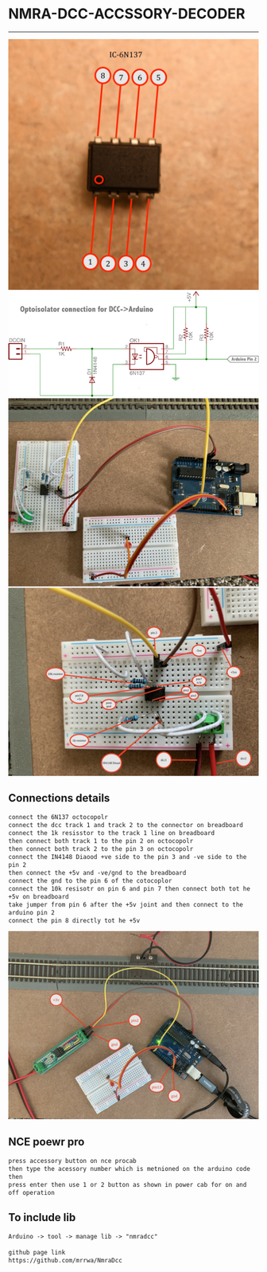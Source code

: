 # NMRA-DCC-ACCSSORY-DECODER

---

![img](https://github.com/adarshkumarsingh83/jmri-cmri/blob/main/APPLICATIONS/Nmra-Dcc-Accssory-Decoder-Basic/image/6N137-octocupler.JPG)
![img](https://github.com/adarshkumarsingh83/jmri-cmri/blob/main/APPLICATIONS/Nmra-Dcc-Accssory-Decoder-Basic/image/dcc-decoder-circuits.png)
![img](https://github.com/adarshkumarsingh83/jmri-cmri/blob/main/APPLICATIONS/Nmra-Dcc-Accssory-Decoder-Basic/image/circuit_connection.JPG)
![img](https://github.com/adarshkumarsingh83/jmri-cmri/blob/main/APPLICATIONS/Nmra-Dcc-Accssory-Decoder-Basic/image/circuit.JPG)




## Connections details 
```
connect the 6N137 octocopolr 
connect the dcc track 1 and track 2 to the connector on breadboard 
connect the 1k resisstor to the track 1 line on breadboard 
then connect both track 1 to the pin 2 on octocopolr 
then connect both track 2 to the pin 3 on octocopolr 
connect the IN4148 Diaood +ve side to the pin 3 and -ve side to the pin 2 
then connect the +5v and -ve/gnd to the breadboard 
connect the gnd to the pin 6 of the cotocoplor 
connect the 10k resisotr on pin 6 and pin 7 then connect both tot he +5v on breadboard 
take jumper from pin 6 after the +5v joint and then connect to the arduino pin 2 
connect the pin 8 directly tot he +5v 

```
![img](https://github.com/adarshkumarsingh83/jmri-cmri/blob/main/APPLICATIONS/Nmra-Dcc-Accssory-Decoder-Basic/image/connections.JPG)

## NCE poewr pro 
```
press accessory button on nce procab 
then type the acessory number which is metnioned on the arduino code then 
press enter then use 1 or 2 button as shown in power cab for on and off operation 
```

## To include lib 
```
Arduino -> tool -> manage lib -> "nmradcc"

github page link 
https://github.com/mrrwa/NmraDcc
```